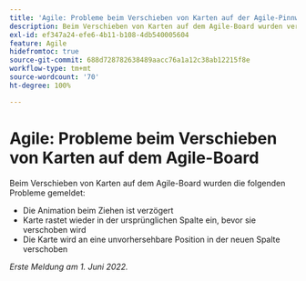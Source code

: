 ```yaml
---
title: 'Agile: Probleme beim Verschieben von Karten auf der Agile-Pinnwand'
description: Beim Verschieben von Karten auf dem Agile-Board wurden verschiedene Probleme gemeldet.
exl-id: ef347a24-efe6-4b11-b108-4db540005604
feature: Agile
hidefromtoc: true
source-git-commit: 688d728782638489aacc76a1a12c38ab12215f8e
workflow-type: tm+mt
source-wordcount: '70'
ht-degree: 100%

---
```


# Agile: Probleme beim Verschieben von Karten auf dem Agile-Board

<!--Valid issue, won't fix-->

Beim Verschieben von Karten auf dem Agile-Board wurden die folgenden Probleme gemeldet:

* Die Animation beim Ziehen ist verzögert
* Karte rastet wieder in der ursprünglichen Spalte ein, bevor sie verschoben wird
* Die Karte wird an eine unvorhersehbare Position in der neuen Spalte verschoben

_Erste Meldung am 1. Juni 2022._
